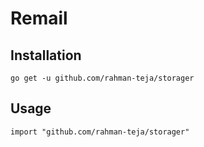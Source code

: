 # Remail

## Installation 

`go get -u github.com/rahman-teja/storager`

## Usage

`import "github.com/rahman-teja/storager"`

